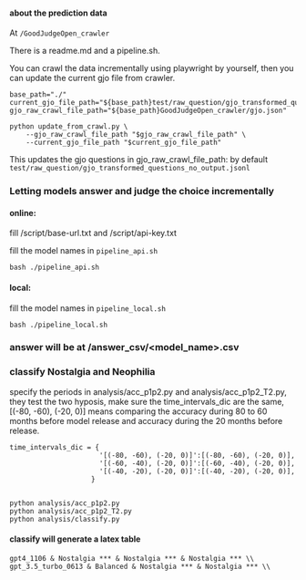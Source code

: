 
#### about the prediction data
At `/GoodJudgeOpen_crawler`


There is a readme.md and a pipeline.sh.

You can crawl the data incrementally using playwright by yourself, then you can update the current gjo file from crawler.

```
base_path="./"
current_gjo_file_path="${base_path}test/raw_question/gjo_transformed_questions_no_output.jsonl"
gjo_raw_crawl_file_path="${base_path}GoodJudgeOpen_crawler/gjo.json"

python update_from_crawl.py \
    --gjo_raw_crawl_file_path "$gjo_raw_crawl_file_path" \
    --current_gjo_file_path "$current_gjo_file_path"
```
This updates the gjo questions in gjo_raw_crawl_file_path: by default `test/raw_question/gjo_transformed_questions_no_output.jsonl`


### Letting models answer and judge the choice incrementally


#### online:
fill /script/base-url.txt and /script/api-key.txt

fill the model names in `pipeline_api.sh`

`bash ./pipeline_api.sh`

#### local:

fill the model names in `pipeline_local.sh`

`bash ./pipeline_local.sh`

### answer will be at /answer_csv/<model_name>.csv


### classify Nostalgia and Neophilia
specify the periods in analysis/acc_p1p2.py and analysis/acc_p1p2_T2.py, they test the two hyposis, make sure the time_intervals_dic are the same, [(-80, -60), (-20, 0)] means comparing the accuracy during 80 to 60 months before model release and accuracy during the 20 months before release.
```
time_intervals_dic = {  
                      '[(-80, -60), (-20, 0)]':[(-80, -60), (-20, 0)],
                      '[(-60, -40), (-20, 0)]':[(-60, -40), (-20, 0)],
                      '[(-40, -20), (-20, 0)]':[(-40, -20), (-20, 0)],
                    }


```

```
python analysis/acc_p1p2.py
python analysis/acc_p1p2_T2.py
python analysis/classify.py
```



#### classify will generate a latex table
```
gpt4_1106 & Nostalgia *** & Nostalgia *** & Nostalgia *** \\
gpt_3.5_turbo_0613 & Balanced & Nostalgia *** & Nostalgia *** \\
```